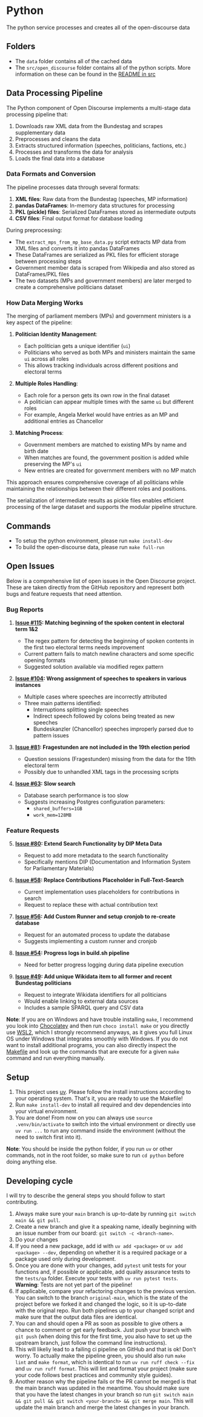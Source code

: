 # Python

The python service processes and creates all of the open-discourse data

## Folders

- The `data` folder contains all of the cached data
- The `src/open_discourse` folder contains all of the python scripts. More information on these can be found in the [README in src](./src/open_discourse/README.md)

## Data Processing Pipeline

The Python component of Open Discourse implements a multi-stage data processing pipeline that:

1. Downloads raw XML data from the Bundestag and scrapes supplementary data
2. Preprocesses and cleans the data
3. Extracts structured information (speeches, politicians, factions, etc.)
4. Processes and transforms the data for analysis
5. Loads the final data into a database

### Data Formats and Conversion

The pipeline processes data through several formats:

1. **XML files**: Raw data from the Bundestag (speeches, MP information)
2. **pandas DataFrames**: In-memory data structures for processing 
3. **PKL (pickle) files**: Serialized DataFrames stored as intermediate outputs
4. **CSV files**: Final output format for database loading

During preprocessing:
- The `extract_mps_from_mp_base_data.py` script extracts MP data from XML files and converts it into pandas DataFrames
- These DataFrames are serialized as PKL files for efficient storage between processing steps
- Government member data is scraped from Wikipedia and also stored as DataFrames/PKL files
- The two datasets (MPs and government members) are later merged to create a comprehensive politicians dataset

### How Data Merging Works

The merging of parliament members (MPs) and government ministers is a key aspect of the pipeline:

1. **Politician Identity Management**: 
   - Each politician gets a unique identifier (`ui`)
   - Politicians who served as both MPs and ministers maintain the same `ui` across all roles
   - This allows tracking individuals across different positions and electoral terms

2. **Multiple Roles Handling**:
   - Each role for a person gets its own row in the final dataset
   - A politician can appear multiple times with the same `ui` but different roles
   - For example, Angela Merkel would have entries as an MP and additional entries as Chancellor

3. **Matching Process**:
   - Government members are matched to existing MPs by name and birth date
   - When matches are found, the government position is added while preserving the MP's `ui`
   - New entries are created for government members with no MP match

This approach ensures comprehensive coverage of all politicians while maintaining the relationships between their different roles and positions.

The serialization of intermediate results as pickle files enables efficient processing of the large dataset and supports the modular pipeline structure.

## Commands

- To setup the python environment, please run `make install-dev`
- To build the open-discourse data, please run `make full-run`

## Open Issues

Below is a comprehensive list of open issues in the Open Discourse project. These are taken directly from the GitHub repository and represent both bugs and feature requests that need attention.

### Bug Reports

1. **[Issue #115](https://github.com/open-discourse/open-discourse/issues/115): Matching beginning of the spoken content in electoral term 1&2**
   - The regex pattern for detecting the beginning of spoken contents in the first two electoral terms needs improvement
   - Current pattern fails to match newline characters and some specific opening formats
   - Suggested solution available via modified regex pattern

2. **[Issue #104](https://github.com/open-discourse/open-discourse/issues/104): Wrong assignment of speeches to speakers in various instances**
   - Multiple cases where speeches are incorrectly attributed
   - Three main patterns identified:
     - Interruptions splitting single speeches
     - Indirect speech followed by colons being treated as new speeches
     - Bundeskanzler (Chancellor) speeches improperly parsed due to pattern issues

3. **[Issue #81](https://github.com/open-discourse/open-discourse/issues/81): Fragestunden are not included in the 19th election period**
   - Question sessions (Fragestunden) missing from the data for the 19th electoral term
   - Possibly due to unhandled XML tags in the processing scripts

4. **[Issue #63](https://github.com/open-discourse/open-discourse/issues/63): Slow search**
   - Database search performance is too slow
   - Suggests increasing Postgres configuration parameters:
     - `shared_buffers=1GB`
     - `work_mem=128MB`

### Feature Requests

5. **[Issue #80](https://github.com/open-discourse/open-discourse/issues/80): Extend Search Functionality by DIP Meta Data**
   - Request to add more metadata to the search functionality
   - Specifically mentions DIP (Documentation and Information System for Parliamentary Materials)

6. **[Issue #58](https://github.com/open-discourse/open-discourse/issues/58): Replace Contributions Placeholder in Full-Text-Search**
   - Current implementation uses placeholders for contributions in search
   - Request to replace these with actual contribution text

7. **[Issue #56](https://github.com/open-discourse/open-discourse/issues/56): Add Custom Runner and setup cronjob to re-create database**
   - Request for an automated process to update the database
   - Suggests implementing a custom runner and cronjob

8. **[Issue #54](https://github.com/open-discourse/open-discourse/issues/54): Progress logs in build.sh pipeline**
   - Need for better progress logging during data pipeline execution

9. **[Issue #49](https://github.com/open-discourse/open-discourse/issues/49): Add unique Wikidata item to all former and recent Bundestag politicians**
   - Request to integrate Wikidata identifiers for all politicians
   - Would enable linking to external data sources
   - Includes a sample SPARQL query and CSV data

**Note**: If you are on Windows and have trouble installing `make`, I recommend you look into [Chocolatey](https://chocolatey.org/install) and then run `choco install make` or you directly use [WSL2](https://learn.microsoft.com/en-us/windows/wsl/install), which I strongly recommend anyways, as it gives you full Linux OS under Windows that integrates smoothly with Windows. If you do not want to install additional programs, you can also directly inspect the [Makefile](./Makefile) and look up the commands that are execute for a given `make` command and run everything manually.

## Setup

1. This project uses [uv](https://docs.astral.sh/uv/). Please follow the install instructions according to your operating system. That's it, you are ready to use the Makefile!
2. Run `make install-dev` to install all required and dev dependencies into your virtual environment.
3. You are done! From now on you can always use `source .venv/bin/activate` to switch into the virtual environment or directly use `uv run ...` to run any command inside the environment (without the need to switch first into it).

**Note**: You should be inside the python folder, if you run `uv` or other commands, not in the root folder, so make sure to run `cd python` before doing anything else.

## Developing cycle

I will try to describe the general steps you should follow to start contributing.

1. Always make sure your `main` branch is up-to-date by running `git switch main && git pull`.
2. Create a new branch and give it a speaking name, ideally beginning with an issue number from our board: `git switch -c <branch-name>`.
3. Do your changes
4. If you need a new package, add id with `uv add <package>` or `uv add <package> --dev`, depending on whether it is a required package or a package used only during development.
5. Once you are done with your changes, add `pytest` unit tests for your functions and, if possible or applicable, add quality assurance tests to the `tests/qa` folder. Execute your tests with `uv run pytest tests`. **Warning**: Tests are not yet part of the pipeline!
6. If applicable, compare your refactoring changes to the previous version. You can switch to the branch `original-main`, which is the state of the project before we forked it and changed the logic, so it is up-to-date with the original repo. Run both pipelines up to your changed script and make sure that the output data files are identical.
7. You can and should open a PR as soon as possible to give others a chance to comment or get early feedback. Just push your branch with `git push` (when doing this for the first time, you also have to set up the upstream branch, just follow the command line instructions).
8. This will likeliy lead to a failing ci pipeline on GitHub and that is ok! Don't worry. To actually make the pipeline green, you should also run `make lint` and `make format`, which is identical to run `uv run ruff check --fix` and `uv run ruff format`. This will lint and format your project (make sure your code follows best practices and community style guides).
9. Another reason why the pipeline fails or the PR cannot be merged is that the main branch was updated in the meantime. You should make sure that you have the latest changes in your branch so run `git switch main && git pull && git switch <your-branch> && git merge main`. This will update the main branch and merge the latest changes in your branch.
